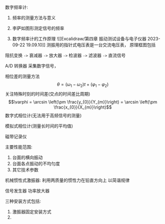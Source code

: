 数字频率计: 
1. 频率的测量方法与意义

2. 李萨如图形测定信号的频率

3. 数字频率计的工作原理
![[Excalidraw/第四章 振动测试设备与电子仪器 2023-09-22 19.09.10]]
测振用的指针式电压表是一台交流电压表， 原理框图包括 

阻抗变换 `->` 衰减器 `->` 放大器 `->` 检波器 `->` 滤波器 `->` 直流信号


A/D 转换器 采集数字信号，  

相位差的测量方法
$$\theta = (\omega_{1} - \omega_{2})t + (\varphi_{1} - \varphi_{2})$$
关注特殊时刻的时间差(交点的时间差比周期)
$$\varphi = \arcsin \left(\pm \frac{y_{0}}{Y_{m}}\right) = \arcsin \left(\pm \frac{x_{0}}{X_{m}}\right)$$
数字式相位计(无法用于高频信号的测量)

模拟式相位计(测量长时间的平均值)

磁带记录仪

主要性能范围: 
1) 台面的横向振动 
2) 台面各点振动的不均匀度
3) 其它技术参数

机械惯性式激振器: 
利用两质量的惯性力在铅直方向上 以简谐规律

信号发生器
功率放大器

三种安装方式包括:
1. 激振器固定安装方式
2. 